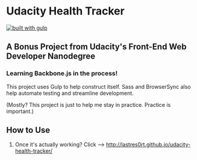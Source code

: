 # Udacity Health Tracker
[![built with gulp](https://img.shields.io/badge/gulp-all_the_builds!-eb4a4b.svg?logo=data%3Aimage%2Fpng%3Bbase64%2CiVBORw0KGgoAAAANSUhEUgAAAAYAAAAOCAMAAAA7QZ0XAAAABlBMVEUAAAD%2F%2F%2F%2Bl2Z%2FdAAAAAXRSTlMAQObYZgAAABdJREFUeAFjAAFGRjSSEQzwUgwQkjAFAAtaAD0Ls2nMAAAAAElFTkSuQmCC)](http://gulpjs.com/)

## A Bonus Project from Udacity's Front-End Web Developer Nanodegree

### Learning Backbone.js in the process!

This project uses Gulp to help construct itself. Sass and BrowserSync also help automate testing and streamline development.

(Mostly? This project is just to help me stay in practice. Practice is important.)

## How to Use

1. Once it's actually working? Click --> http://lastres0rt.github.io/udacity-health-tracker/
